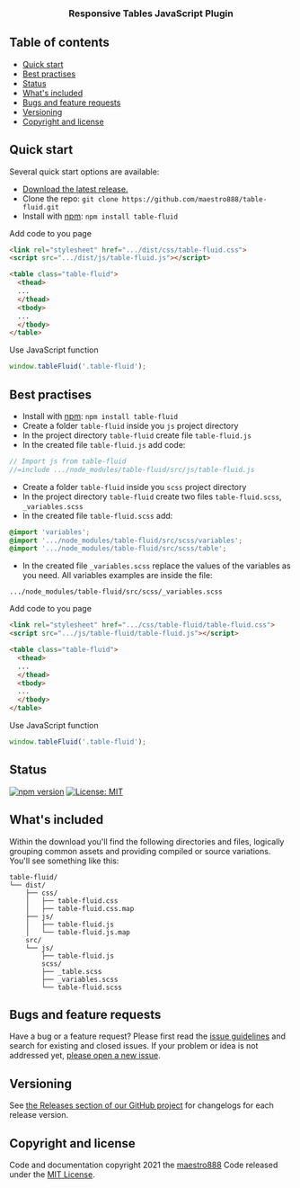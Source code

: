 <h3 align="center">Responsive Tables JavaScript Plugin</h3>

## Table of contents

- [Quick start](#quick-start)
- [Best practises](#best-practises)
- [Status](#status)
- [What's included](#whats-included)
- [Bugs and feature requests](#bugs-and-feature-requests)
- [Versioning](#versioning)
- [Copyright and license](#copyright-and-license)


## Quick start

Several quick start options are available:

- [Download the latest release.](https://github.com/maestro888/table-fluid/archive/1.0.5.zip)
- Clone the repo: `git clone https://github.com/maestro888/table-fluid.git`
- Install with [npm](https://www.npmjs.com/): `npm install table-fluid`

<p>Add code to you page</p>

```html
<link rel="stylesheet" href=".../dist/css/table-fluid.css">
<script src=".../dist/js/table-fluid.js"></script>

<table class="table-fluid">
  <thead>
  ...
  </thead>
  <tbody>
  ...
  </tbody>
</table>
```

<p>Use JavaScript function</p>

```js
window.tableFluid('.table-fluid');
```


## Best practises

- Install with [npm](https://www.npmjs.com/): `npm install table-fluid`
- Create a folder `table-fluid` inside you `js` project directory
- In the project directory `table-fluid` create file `table-fluid.js`
- In the created file `table-fluid.js` add code:

```js
// Import js from table-fluid
//=include .../node_modules/table-fluid/src/js/table-fluid.js
```

- Create a folder `table-fluid` inside you `scss` project directory
- In the project directory `table-fluid` create two files `table-fluid.scss`, `_variables.scss`
- In the created file `table-fluid.scss` add:

```scss
@import 'variables';
@import '.../node_modules/table-fluid/src/scss/variables';
@import '.../node_modules/table-fluid/src/scss/table';
```

- In the created file `_variables.scss` replace the values of the variables as you need. All variables examples are inside the file:

```text
.../node_modules/table-fluid/src/scss/_variables.scss
```

<p>Add code to you page</p>

```html
<link rel="stylesheet" href=".../css/table-fluid/table-fluid.css">
<script src=".../js/table-fluid/table-fluid.js"></script>

<table class="table-fluid">
  <thead>
  ...
  </thead>
  <tbody>
  ...
  </tbody>
</table>
```

<p>Use JavaScript function</p>

```js
window.tableFluid('.table-fluid');
```


## Status

[![npm version](https://img.shields.io/npm/v/table-fluid)](https://www.npmjs.com/package/table-fluid)
[![License: MIT](https://img.shields.io/badge/License-MIT-yellow.svg)](https://opensource.org/licenses/MIT)


## What's included

Within the download you'll find the following directories and files, logically grouping common assets and providing compiled or source variations. You'll see something like this:

```text
table-fluid/
└── dist/
    ├── css/
    │   ├── table-fluid.css
    │   ├── table-fluid.css.map
    ├── js/
    │   ├── table-fluid.js
    │   └── table-fluid.js.map
    src/
    └── js/
        ├── table-fluid.js
        scss/
        ├── _table.scss
        ├── _variables.scss
        └── table-fluid.scss
```


## Bugs and feature requests

Have a bug or a feature request? Please first read the [issue guidelines](https://github.com/maestro888/table-fluid/issues) and search for existing and closed issues. If your problem or idea is not addressed yet, [please open a new issue](https://github.com/maestro888/table-fluid/issues/new).


## Versioning

See [the Releases section of our GitHub project](https://github.com/maestro888/table-fluid/releases) for changelogs for each release version.


## Copyright and license

Code and documentation copyright 2021 the [maestro888](https://github.com/maestro888/table-fluid/graphs/contributors) Code released under the [MIT License](https://github.com/maestro888/table-fluid/blob/master/LICENSE).
